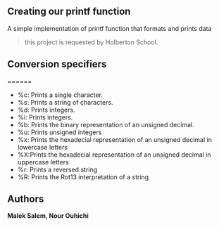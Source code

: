 ## Creating our printf function
A simple implementation of printf function that formats and prints data

>this project is requested by Holberton School.

## Conversion specifiers
======
- %c: Prints a single character.
- %s: Prints a string of characters.
- %d: Prints integers.
- %i: Prints integers.
- %b: Prints the binary representation of an unsigned decimal.
- %u: Prints unsigned integers
- %x: Prints the hexadecial representation of an unsigned decimal in lowercase letters
- %X:Prints the hexadecial representation of an unsigned decimal in uppercase letters
- %r: Prints a reversed string
- %R: Prints the Rot13 interpretation of a string

## Authors
**Malek Salem, Nour Ouhichi**
